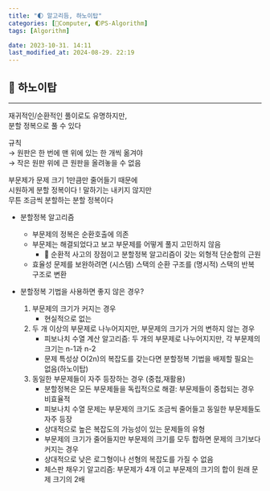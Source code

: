 ```yaml
---
title: "🌓 알고리듬, 하노이탑"
categories: [💫Computer, 🌓PS-Algorithm]
tags: [Algorithm]

date: 2023-10-31. 14:11
last_modified_at: 2024-08-29. 22:19
---
```


## 💫 하노이탑

---

재귀적인/순환적인 풀이로도 유명하지만,  
분할 정복으로 풀 수 있다  

규칙  
→ 원판은 한 번에 맨 위에 있는 한 개씩 옮겨야  
→ 작은 원판 위에 큰 원판을 올려놓을 수 없음  

부문제가 문제 크기 1만큼만 줄어들기 때문에  
시원하게 분할 정복이다 ! 말하기는 내키지 않지만  
무튼 조금씩 분할하는 분할 정복이다  

- 분할정복 알고리즘
  - 부문제의 정복은 순환호출에 의존
  - 부문제는 해결되었다고 보고 부문제를 어떻게 풀지 고민하지 않음
    -   순환적 사고의 장점이고 분할정복 알고리즘이 갖는 외형적 단순함의 근원
  - 효율성 문제를 보완하려면 (시스템) 스택의 순환 구조를 (명시적) 스택의 반복 구조로 변환

- 분할정복 기법을 사용하면 좋지 않은 경우?
  1. 부문제의 크기가 커지는 경우
     - 현실적으로 없는
  2. 두 개 이상의 부문제로 나누어지지만, 부문제의 크기가 거의 변하지 않는 경우
     - 피보나치 수열 계산 알고리즘: 두 개의 부문제로 나누어지지만, 각 부문제의 크기는 n-1과 n-2
     - 문제 특성상 O(2n)의 복잡도를 갖는다면 분할정복 기법을 배제할 필요는 없음(하노이탑)
  3. 동일한 부문제들이 자주 등장하는 경우 (중첩,재활용)
     - 분할정복은 모든 부문제들을 독립적으로 해결: 부문제들이 중첩되는 경우 비효율적
     - 피보나치 수열 문제는 부문제의 크기도 조금씩 줄어들고 동일한 부문제들도 자주 등장
     - 상대적으로 높은 복잡도의 가능성이 있는 문제들의 유형
     - 부문제의 크기가 줄어들지만 부문제의 크기를 모두 합하면 문제의 크기보다 커지는 경우
     - 상대적으로 낮은 로그형이나 선형의 복잡도를 가질 수 없음
     - 체스판 채우기 알고리즘: 부문제가 4개 이고 부문제의 크기의 합이 원래 문제 크기의 2배
